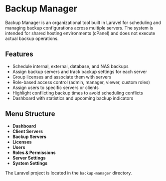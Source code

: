 # Backup Manager

Backup Manager is an organizational tool built in Laravel for scheduling and managing backup configurations across multiple servers. The system is intended for shared hosting environments (cPanel) and does not execute actual backup operations.

## Features

- Schedule internal, external, database, and NAS backups
- Assign backup servers and track backup settings for each server
- Group licenses and associate them with servers
- Role-based access control (admin, manager, viewer, custom roles)
- Assign users to specific servers or clients
- Highlight conflicting backup times to avoid scheduling conflicts
- Dashboard with statistics and upcoming backup indicators

## Menu Structure

- **Dashboard**
- **Client Servers**
- **Backup Servers**
- **Licenses**
- **Users**
- **Roles & Permissions**
- **Server Settings**
- **System Settings**

The Laravel project is located in the `backup-manager` directory.
